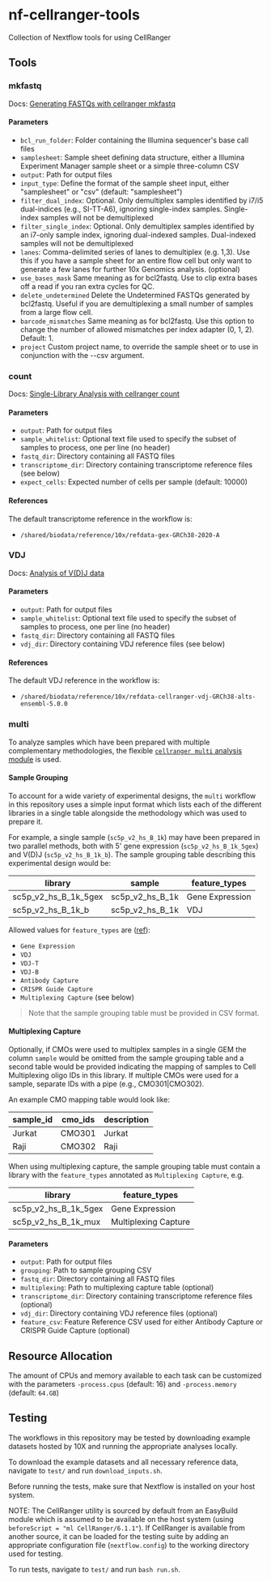 # nf-cellranger-tools
Collection of Nextflow tools for using CellRanger

## Tools

### mkfastq

Docs: [Generating FASTQs with cellranger mkfastq](https://support.10xgenomics.com/single-cell-gene-expression/software/pipelines/latest/using/mkfastq)

#### Parameters

  - `bcl_run_folder`: Folder containing the Illumina sequencer's base call files
  - `samplesheet`: Sample sheet defining data structure, either a Illumina Experiment Manager sample sheet or a simple three-column CSV
  - `output`: Path for output files
  - `input_type`: Define the format of the sample sheet input, either "samplesheet" or "csv" (default: "samplesheet")
  - `filter_dual_index`: Optional. Only demultiplex samples identified by i7/i5 dual-indices (e.g., SI-TT-A6), ignoring single-index samples. Single-index samples will not be demultiplexed
  - `filter_single_index`: Optional. Only demultiplex samples identified by an i7-only sample index, ignoring dual-indexed samples. Dual-indexed samples will not be demultiplexed
  - `lanes`: Comma-delimited series of lanes to demultiplex (e.g. 1,3). Use this if you have a sample sheet for an entire flow cell but only want to generate a few lanes for further 10x Genomics analysis. (optional)
  - `use_bases_mask` Same meaning as for bcl2fastq. Use to clip extra bases off a read if you ran extra cycles for QC.
  - `delete_undetermined` Delete the Undetermined FASTQs generated by bcl2fastq. Useful if you are demultiplexing a small number of samples from a large flow cell.
  - `barcode_mismatches` Same meaning as for bcl2fastq. Use this option to change the number of allowed mismatches per index adapter (0, 1, 2). Default: 1.
  - `project` Custom project name, to override the sample sheet or to use in conjunction with the --csv argument.

### count

Docs: [Single-Library Analysis with cellranger count](https://support.10xgenomics.com/single-cell-gene-expression/software/pipelines/latest/using/count)

#### Parameters

  - `output`: Path for output files
  - `sample_whitelist`: Optional text file used to specify the subset of samples to process, one per line (no header)
  - `fastq_dir`: Directory containing all FASTQ files
  - `transcriptome_dir`: Directory containing transcriptome reference files (see below)
  - `expect_cells`: Expected number of cells per sample (default: 10000)

#### References

The default transcriptome reference in the workflow is:

- `/shared/biodata/reference/10x/refdata-gex-GRCh38-2020-A`

### VDJ

Docs: [Analysis of V(D)J data](https://support.10xgenomics.com/single-cell-vdj/software/pipelines/latest/tutorial/tutorial-vdj)

#### Parameters

  - `output`: Path for output files
  - `sample_whitelist`: Optional text file used to specify the subset of samples to process, one per line (no header)
  - `fastq_dir`: Directory containing all FASTQ files
  - `vdj_dir`: Directory containing VDJ reference files (see below)

#### References

The default VDJ reference in the workflow is:

- `/shared/biodata/reference/10x/refdata-cellranger-vdj-GRCh38-alts-ensembl-5.0.0`

### multi

To analyze samples which have been prepared with multiple complementary methodologies, the flexible
[`cellranger multi` analysis module](https://support.10xgenomics.com/single-cell-vdj/software/pipelines/latest/tutorial/tutorial-multi)
is used.

#### Sample Grouping

To account for a wide variety of experimental designs, the `multi` workflow in this repository
uses a simple input format which lists each of the different libraries in a single table
alongside the methodology which was used to prepare it.

For example, a single sample (`sc5p_v2_hs_B_1k`) may have been prepared in two
parallel methods, both with 5' gene expression (`sc5p_v2_hs_B_1k_5gex`) and V(D)J
(`sc5p_v2_hs_B_1k_b`).
The sample grouping table describing this experimental design would be:

| library | sample | feature_types |
| ------- | ------ | ------------- |
| sc5p_v2_hs_B_1k_5gex | sc5p_v2_hs_B_1k | Gene Expression |
| sc5p_v2_hs_B_1k_b | sc5p_v2_hs_B_1k | VDJ |

Allowed values for `feature_types` are ([ref](https://support.10xgenomics.com/single-cell-gene-expression/software/pipelines/latest/using/fastq-input-multi)):
  - `Gene Expression`
  - `VDJ`
  - `VDJ-T`
  - `VDJ-B`
  - `Antibody Capture`
  - `CRISPR Guide Capture`
  - `Multiplexing Capture` (see below)

>  Note that the sample grouping table must be provided in CSV format.

#### Multiplexing Capture

Optionally, if CMOs were used to multiplex samples in a single GEM the column `sample`
would be omitted from the sample grouping table and a second table would be provided
indicating the mapping of samples to Cell Multiplexing oligo IDs in this library.
If multiple CMOs were used for a sample, separate IDs with a pipe (e.g., CMO301|CMO302).

An example CMO mapping table would look like:

| sample_id | cmo_ids | description |
| --------- | ------- | ----------- |
| Jurkat    | CMO301  | Jurkat      |
| Raji      | CMO302  | Raji        |

When using multiplexing capture, the sample grouping table must contain a
library with the `feature_types` annotated as `Multiplexing Capture`, e.g.

| library | feature_types |
| ------- | ------------- |
| sc5p_v2_hs_B_1k_5gex | Gene Expression      |
| sc5p_v2_hs_B_1k_mux  | Multiplexing Capture |

#### Parameters

  - `output`: Path for output files
  - `grouping`: Path to sample grouping CSV
  - `fastq_dir`: Directory containing all FASTQ files
  - `multiplexing`: Path to multiplexing capture table (optional)
  - `transcriptome_dir`: Directory containing transcriptome reference files (optional)
  - `vdj_dir`: Directory containing VDJ reference files (optional)
  - `feature_csv`: Feature Reference CSV used for either Antibody Capture or CRISPR Guide Capture (optional)

## Resource Allocation

The amount of CPUs and memory available to each task can be customized with the parameters `-process.cpus` (default: 16) and `-process.memory` (default: `64.GB`)

## Testing

The workflows in this repository may be tested by downloading example datasets hosted by
10X and running the appropriate analyses locally.

To download the example datasets and all necessary reference data, navigate to `test/`
and run `download_inputs.sh`.

Before running the tests, make sure that Nextflow is installed on your host system.

NOTE: The CellRanger utility is sourced by default from an EasyBuild module which
is assumed to be available on the host system (using `beforeScript = "ml CellRanger/6.1.1"`).
If CellRanger is available from another source, it can be loaded for the testing suite
by adding an appropriate configuration file (`nextflow.config`) to the working
directory used for testing.

To run tests, navigate to `test/` and run `bash run.sh`.
